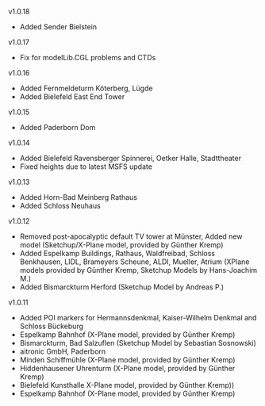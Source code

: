 v1.0.18
* Added Sender Bielstein

v1.0.17
* Fix for modelLib.CGL problems and CTDs

v1.0.16
* Added Fernmeldeturm Köterberg, Lügde
* Added Bielefeld East End Tower

v1.0.15
* Added Paderborn Dom

v1.0.14
* Added Bielefeld Ravensberger Spinnerei, Oetker Halle, Stadttheater
* Fixed heights due to latest MSFS update

v1.0.13
* Added Horn-Bad Meinberg Rathaus
* Added Schloss Neuhaus

v1.0.12
* Removed post-apocalyptic default TV tower at Münster, Added new model (Sketchup/X-Plane model, provided by Günther Kremp)
* Added Espelkamp Buildings, Rathaus, Waldfreibad, Schloss Benkhausen, LIDL, Brameyers Scheune, ALDI, Mueller, Atrium (XPlane models provided by Günther Kremp, Sketchup Models by Hans-Joachim M.)
* Added Bismarckturm Herford (Sketchup Model by Andreas P.)

v1.0.11
* Added POI markers for Hermannsdenkmal, Kaiser-Wilhelm Denkmal and Schloss Bückeburg
* Espelkamp Bahnhof (X-Plane model, provided by Günther Kremp)
* Bismarckturm, Bad Salzuflen (Sketchup Model by Sebastian Sosnowski)
* aitronic GmbH, Paderborn
* Minden Schiffmühle (X-Plane model, provided by Günther Kremp)
* Hiddenhausener Uhrenturm (X-Plane model, provided by Günther Kremp)
* Bielefeld Kunsthalle X-Plane model, provided by Günther Kremp))
* Espelkamp Bahnhof (X-Plane model, provided by Günther Kremp)